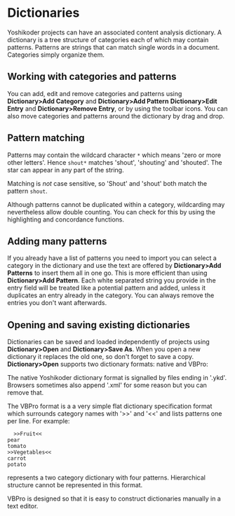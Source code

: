# Dictionaries

Yoshikoder projects can have an associated content analysis
dictionary.  A dictionary is a tree structure of categories each of
which may contain patterns.  Patterns are strings that can match
single words in a document.  Categories simply organize them.

## Working with categories and patterns

You can add, edit and remove categories and patterns using
**Dictionary>Add Category** and **Dictionary>Add Pattern**
**Dictionary>Edit Entry** and **Dictionary>Remove Entry**, or by using
the toolbar icons.  You can also move categories and patterns around
the dictionary by drag and drop.

## Pattern matching

Patterns may contain the wildcard character `*` which means 'zero or
more other letters'.  Hence `shout*` matches 'shout', 'shouting' and
'shouted'.  The star can appear in any part of the string.

Matching is *not* case sensitive, so 'Shout' and 'shout' both match
the pattern `shout`.

Although patterns cannot be duplicated within a category, wildcarding
may nevertheless allow double counting.  You can check for this by
using the highlighting and concordance functions.

## Adding many patterns

If you already have a list of patterns you need to import you can
select a category in the dictionary and use the text are offered by
**Dictionary>Add Patterns** to insert them all in one go.  This is
more efficient than using **Dictionary>Add Pattern**.  Each white
separated string you provide in the entry field will be treated like a
potential pattern and added, unless it duplicates an entry already in
the category. You can always remove the entries you don't want
afterwards.

## Opening and saving existing dictionaries

Dictionaries can be saved and loaded independently of projects using
**Dictionary>Open** and **Dictionary>Save As**.  When you open a new
dictionary it replaces the old one, so don't forget to save a copy.
**Dictionary>Open** supports two dictionary formats: native and VBPro:

The native Yoshikoder dictionary format is signalled by files ending
in '.ykd'.  Browsers sometimes also append '.xml' for some reason but
you can remove that.

The VBPro format is a a very simple flat dictionary specification
format which surrounds category names with '>>' and '<<' and lists
patterns one per line.  For example:

      >>Fruit<<
    pear
    tomato
    >>Vegetables<<
    carrot
    potato
    
represents a two category dictionary with four patterns.  Hierarchical
structure cannot be represented in this format.

VBPro is designed so that it is easy to construct dictionaries
manually in a text editor.
